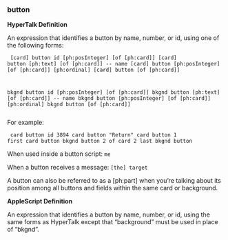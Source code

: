 ### button

<b>HyperTalk Definition</b>

An expression that identifies a button by name, number, or id, using one of the following forms:

<code><pre>
[card] button id [ph:posInteger] [of [ph:card]]
[card] button [ph:text] [of [ph:card]] -- name
[card] button [ph:posInteger] [of [ph:card]]
[ph:ordinal] [card] button [of [ph:card]]

bkgnd button id [ph:posInteger] [of [ph:card]]
bkgnd button [ph:text] [of [ph:card]] -- name
bkgnd button [ph:posInteger] [of [ph:card]]
[ph:ordinal] bkgnd button [of [ph:card]]
</pre></code>

For example:

<code><pre>
card button id 3894
card button "Return"
card button 1
first card button
bkgnd button 2 of card 2
last bkgnd button
</pre></code>

When used inside a button script: <code>me</code>

When a button receives a message: <code>[the] target</code>

A button can also be referred to as a [ph:part] when you’re talking about its position among all buttons and fields within the same card or background.

<b>AppleScript Definition</b>

An expression that identifies a button by name, number, or id, using the same forms as HyperTalk except that “background” must be used in place of “bkgnd”.
